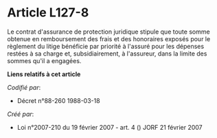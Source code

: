 # Article L127-8

Le contrat d'assurance de protection juridique stipule que toute somme obtenue en remboursement des frais et des honoraires
exposés pour le règlement du litige bénéficie par priorité à l'assuré pour les dépenses restées à sa charge et,
subsidiairement, à l'assureur, dans la limite des sommes qu'il a engagées.

**Liens relatifs à cet article**

_Codifié par_:

  - Décret n°88-260 1988-03-18

_Créé par_:

  - Loi n°2007-210 du 19 février 2007 - art. 4 () JORF 21 février 2007
